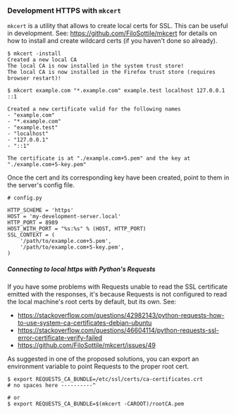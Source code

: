 ### Development HTTPS with `mkcert`
`mkcert` is a utility that allows to create local certs for SSL. This can be useful in development. See: https://github.com/FiloSottile/mkcert for details on how to install and create wildcard certs (if you haven't done so already).

    $ mkcert -install
    Created a new local CA
    The local CA is now installed in the system trust store!
    The local CA is now installed in the Firefox trust store (requires browser restart)!

    $ mkcert example.com "*.example.com" example.test localhost 127.0.0.1 ::1

    Created a new certificate valid for the following names
    - "example.com"
    - "*.example.com"
    - "example.test"
    - "localhost"
    - "127.0.0.1"
    - "::1"

    The certificate is at "./example.com+5.pem" and the key at "./example.com+5-key.pem"


Once the cert and its corresponding key have been created, point to them in the server's config file.

    # config.py

    HTTP_SCHEME = 'https'
    HOST = 'my-development-server.local'
    HTTP_PORT = 8989
    HOST_WITH_PORT = "%s:%s" % (HOST, HTTP_PORT)
    SSL_CONTEXT = (
        '/path/to/example.com+5.pem',
        '/path/to/example.com+5-key.pem',
    )

##### Connecting to local https with Python's Requests
If you have some problems with Requests unable to read the SSL certificate emitted with the responses, it's because Requests is not configured to read the local machine's root certs by default, but its own. See:
- https://stackoverflow.com/questions/42982143/python-requests-how-to-use-system-ca-certificates-debian-ubuntu
- https://stackoverflow.com/questions/46604114/python-requests-ssl-error-certificate-verify-failed
- https://github.com/FiloSottile/mkcert/issues/49

As suggested in one of the proposed solutions, you can export an environment variable to point Requests to the proper root cert.

    $ export REQUESTS_CA_BUNDLE=/etc/ssl/certs/ca-certificates.crt
    # no spaces here ----------^

    # or
    $ export REQUESTS_CA_BUNDLE=$(mkcert -CAROOT)/rootCA.pem
